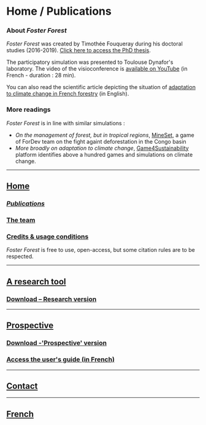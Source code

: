 # Home / Publications

### About _Foster Forest_

_Foster Forest_ was created by Timothée Fouqueray during his doctoral studies (2016-2019). [Click here to access the PhD thesis](https://hal.archives-ouvertes.fr/tel-02457016).

The participatory simulation was presented to Toulouse Dynafor's laboratory. The video of the visioconference is [available on YouTube](https://www.youtube.com/watch?v=1olLn3Z-c5I) (in French - duration : 28 min).

You can also read the scientific article depicting the situation of [adaptation to climate change in French forestry](https://www.sciencedirect.com/science/article/abs/pii/S0378112719320018) (in English).

### More readings

_Foster Forest_ is in line with similar simulations :
* _On the management of forest, but in tropical regions_, [MineSet](https://fordev.ethz.ch/research/our-games/coforset-game.html), a game of ForDev team on the fight againt deforestation in the Congo basin
* _More broadly on adaptation to climate change_, [Game4Sustainability](https://games4sustainability.org/) platform identifies above a hundred games and simulations on climate change.

***

## [Home](https://timotheefouqueray.github.io/fosterforest/home-eng)
### *[Publications](https://timotheefouqueray.github.io/fosterforest/home/documentation-eng)*
### [The team](https://timotheefouqueray.github.io/fosterforest/home/equipe-eng)
### [Credits & usage conditions](https://timotheefouqueray.github.io/fosterforest/home/credits-utilisation-eng)
_Foster Forest_ is free to use, open-access, but some citation rules are to be respected.

***
## [A research tool](https://timotheefouqueray.github.io/fosterforest/recherche/recherche-eng)
### [Download – Research version](https://timotheefouqueray.github.io/fosterforest/recherche/telecharger-recherche-eng)

***
## [Prospective](https://timotheefouqueray.github.io/fosterforest/prospective/prospective-eng)
### [Download -'Prospective' version](https://timotheefouqueray.github.io/fosterforest/prospective/telecharger-prospective-eng)
### [Access the user's guide (in French)](https://timotheefouqueray.github.io/fosterforest/prospective/tutoriels)

***
## [Contact](https://timotheefouqueray.github.io/fosterforest/contact-eng)

***
## [French](https://timotheefouqueray.github.io/fosterforest/README)
